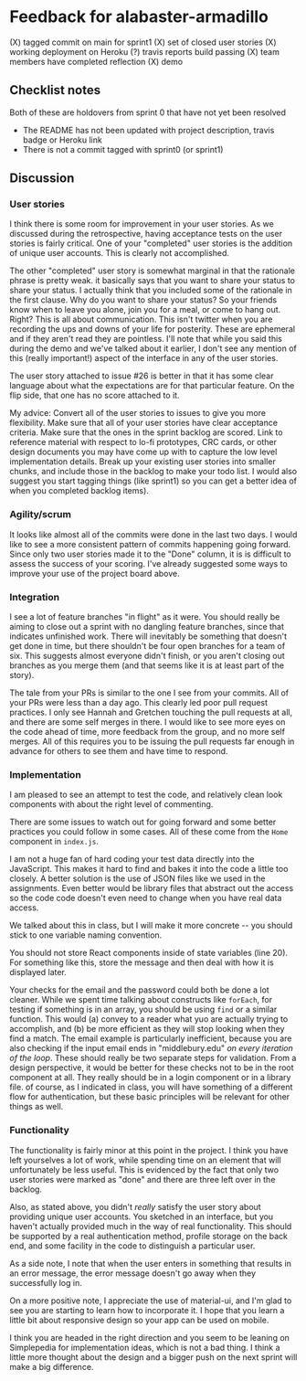 # Feedback for alabaster-armadillo

(X) tagged commit on main for sprint1
(X) set of closed user stories
(X) working deployment on Heroku
(?) travis reports build passing
(X) team members have completed reflection
(X) demo

## Checklist notes

Both of these are holdovers from sprint 0 that have not yet been resolved

- The README has not been updated with project description, travis badge or Heroku link
- There is not a commit tagged with sprint0 (or sprint1)

## Discussion

### User stories

I think there is some room for improvement in your user stories. As we discussed during the retrospective, having acceptance tests on the user stories is fairly critical. One of your "completed" user stories is the addition of unique user accounts. This is clearly not accomplished.

The other "completed" user story is somewhat marginal in that the rationale phrase is pretty weak. it basically says that you want to share your status to share your status. I actually think that you included some of the rationale in the first clause. Why do you want to share your status? So your friends know when to leave you alone, join you for a meal, or come to hang out. Right? This is all about communication. This isn't twitter when you are recording the ups and downs of your life for posterity. These are ephemeral and if they aren't read they are pointless. I'll note that while you said this during the demo and we've talked about it earlier, I don't see any mention of this (really important!) aspect of the interface in any of the user stories.

The user story attached to issue #26 is better in that it has some clear language about what the expectations are for that particular feature. On the flip side, that one has no score attached to it.

My advice: Convert all of the user stories to issues to give you more flexibility. Make sure that all of your user stories have clear acceptance criteria. Make sure that the ones in the sprint backlog are scored. Link to reference material with respect to lo-fi prototypes, CRC cards, or other design documents you may have come up with to capture the low level implementation details. Break up your existing user stories into smaller chunks, and include those in the backlog to make your todo list. I would also suggest you start tagging things (like sprint1) so you can get a better idea of when you completed backlog items).

### Agility/scrum

It looks like almost all of the commits were done in the last two days. I would like to see a more consistent pattern of commits happening going forward. Since only two user stories made it to the "Done" column, it is is difficult to assess the success of your scoring. I've already suggested some ways to improve your use of the project board above.

### Integration

I see a lot of feature branches "in flight" as it were. You should really be aiming to close out a sprint with no dangling feature branches, since that indicates unfinished work. There will inevitably be something that doesn't get done in time, but there shouldn't be four open branches for a team of six. This suggests almost everyone didn't finish, or you aren't closing out branches as you merge them (and that seems like it is at least part of the story).

The tale from your PRs is similar to the one I see from your commits. All of your PRs were less than a day ago. This clearly led poor pull request practices. I only see Hannah and Gretchen touching the pull requests at all, and there are some self merges in there. I would like to see more eyes on the code ahead of time, more feedback from the group, and no more self merges. All of this requires you to be issuing the pull requests far enough in advance for others to see them and have time to respond.

### Implementation

I am pleased to see an attempt to test the code, and relatively clean look components with about the right level of commenting.

There are some issues to watch out for going forward and some better practices you could follow in some cases. All of these come from the `Home` component in `index.js`.

I am not a huge fan of hard coding your test data directly into the JavaScript. This makes it hard to find and bakes it into the code a little too closely. A better solution is the use of JSON files like we used in the assignments. Even better would be library files that abstract out the access so the code code doesn't even need to change when you have real data access.

We talked about this in class, but I will make it more concrete -- you should stick to one variable naming convention.

You should not store React components inside of state variables (line 20). For something like this, store the message and then deal with how it is displayed later.

Your checks for the email and the password could both be done a lot cleaner. While we spent time talking about constructs like `forEach`, for testing if something is in an array, you should be using `find` or a similar function. This would (a) convey to a reader what yuo are actually trying to accomplish, and (b) be more efficient as they will stop looking when they find a match. The email example is particularly inefficient, because you are also checking if the input email ends in "middlebury.edu" _on every iteration of the loop_. These should really be two separate steps for validation. From a design perspective, it would be better for these checks not to be in the root component at all. They really should be in a login component or in a library file. of course, as I indicated in class, you will have something of a different flow for authentication, but these basic principles will be relevant for other things as well.

### Functionality

The functionality is fairly minor at this point in the project. I think you have left yourselves a lot of work, while spending time on an element that will unfortunately be less useful. This is evidenced by the fact that only two user stories were marked as "done" and there are three left over in the backlog.

Also, as stated above, you didn't _really_ satisfy the user story about providing unique user accounts. You sketched in an interface, but you haven't actually provided much in the way of real functionality. This should be supported by a real authentication method, profile storage on the back end, and some facility in the code to distinguish a particular user.

As a side note, I note that when the user enters in something that results in an error message, the error message doesn't go away when they successfully log in.

On a more positive note, I appreciate the use of material-ui, and I'm glad to see you are starting to learn how to incorporate it. I hope that you learn a little bit about responsive design so your app can be used on mobile.

I think you are headed in the right direction and you seem to be leaning on Simplepedia for implementation ideas, which is not a bad thing. I think a little more thought about the design and a bigger push on the next sprint will make a big difference.
